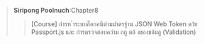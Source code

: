 >**Siripong Poolnuch**:Chapter8
>>[Course]
>>กํารท ําระบบล็อกอนิตํามมําตรฐําน JSON Web
Token ดว้ย Passport.js และ กํารตรวจสอบควําม
ถกู ตอ้ งของขอ้มลู (Validation)